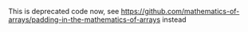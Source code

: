This is deprecated code now, see https://github.com/mathematics-of-arrays/padding-in-the-mathematics-of-arrays instead
